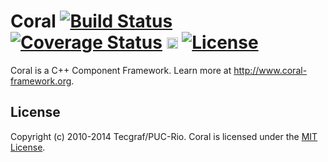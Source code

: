 # Coral [![Build Status](https://img.shields.io/travis/coral-framework/coral.svg)](https://travis-ci.org/coral-framework/coral) [![Coverage Status](https://img.shields.io/coveralls/coral-framework/coral.svg)](https://coveralls.io/r/coral-framework/coral) <a href="https://github.com/coral-framework/coral/releases"><img src="https://badge.fury.io/gh/coral-framework%2Fcoral@2x.png" alt="Latest Release" height="18"></a> [![License](https://img.shields.io/badge/license-MIT-blue.svg)](LICENSE)

Coral is a C++ Component Framework.
Learn more at <http://www.coral-framework.org>.

## License

Copyright (c) 2010-2014 Tecgraf/PUC-Rio.
Coral is licensed under the [MIT License](LICENSE).